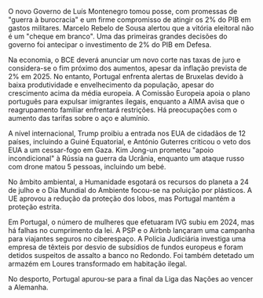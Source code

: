 O novo Governo de Luís Montenegro tomou posse, com promessas de "guerra à burocracia" e um firme compromisso de atingir os 2% do PIB em gastos militares. Marcelo Rebelo de Sousa alertou que a vitória eleitoral não é um "cheque em branco". Uma das primeiras grandes decisões do governo foi antecipar o investimento de 2% do PIB em Defesa.

Na economia, o BCE deverá anunciar um novo corte nas taxas de juro e considera-se o fim próximo dos aumentos, apesar da inflação prevista de 2% em 2025. No entanto, Portugal enfrenta alertas de Bruxelas devido à baixa produtividade e envelhecimento da população, apesar do crescimento acima da média europeia. A Comissão Europeia apoia o plano português para expulsar imigrantes ilegais, enquanto a AIMA avisa que o reagrupamento familiar enfrentará restrições. Há preocupações com o aumento das tarifas sobre o aço e alumínio.

A nível internacional, Trump proibiu a entrada nos EUA de cidadãos de 12 países, incluindo a Guiné Equatorial, e António Guterres criticou o veto dos EUA a um cessar-fogo em Gaza. Kim Jong-un prometeu "apoio incondicional" à Rússia na guerra da Ucrânia, enquanto um ataque russo com drone matou 5 pessoas, incluindo um bebé.

No âmbito ambiental, a Humanidade esgotará os recursos do planeta a 24 de julho e o Dia Mundial do Ambiente focou-se na poluição por plásticos. A UE aprovou a redução da proteção dos lobos, mas Portugal mantém a proteção estrita.

Em Portugal, o número de mulheres que efetuaram IVG subiu em 2024, mas há falhas no cumprimento da lei. A PSP e o Airbnb lançaram uma campanha para viajantes seguros no ciberespaço. A Polícia Judiciária investiga uma empresa de têxteis por desvio de subsídios de fundos europeus e foram detidos suspeitos de assalto a banco no Redondo. Foi também detetado um armazém em Loures transformado em habitação ilegal.

No desporto, Portugal apurou-se para a final da Liga das Nações ao vencer a Alemanha.